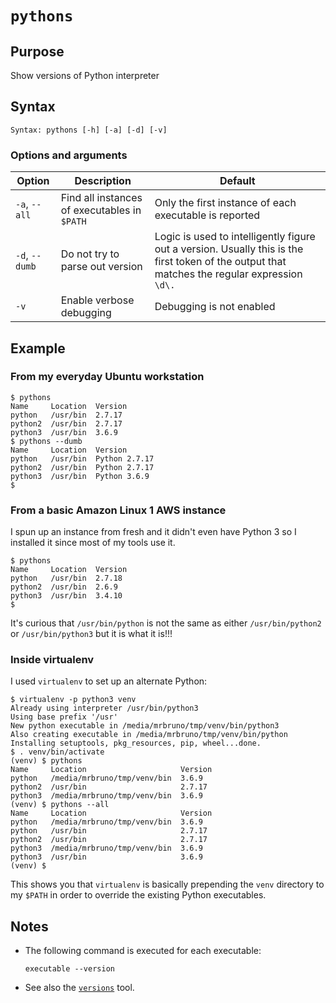 # `pythons`

## Purpose
Show versions of Python interpreter

## Syntax
```
Syntax: pythons [-h] [-a] [-d] [-v]
```

### Options and arguments
| Option | Description | Default |
| ------ | ----------- | ------- |
| `-a`, `--all` | Find all instances of executables in `$PATH` | Only the first instance of each executable is reported |
| `-d`, `--dumb` | Do not try to parse out version | Logic is used to intelligently figure out a version. Usually this is the first token of the output that matches the regular expression `\d\.`
|  `-v`  | Enable verbose debugging | Debugging is not enabled |

## Example

### From my everyday Ubuntu workstation
```
$ pythons
Name     Location  Version
python   /usr/bin  2.7.17
python2  /usr/bin  2.7.17
python3  /usr/bin  3.6.9
$ pythons --dumb
Name     Location  Version
python   /usr/bin  Python 2.7.17
python2  /usr/bin  Python 2.7.17
python3  /usr/bin  Python 3.6.9
$ 
```

### From a basic Amazon Linux 1 AWS instance
I spun up an instance from fresh and it didn't even have Python 3 so I installed it since most of my tools use it.
```
$ pythons
Name     Location  Version
python   /usr/bin  2.7.18
python2  /usr/bin  2.6.9
python3  /usr/bin  3.4.10
$
```
It's curious that `/usr/bin/python` is not the same as either `/usr/bin/python2` or `/usr/bin/python3` but it is what it is!!!

### Inside virtualenv
I used `virtualenv` to set up an alternate Python:
```
$ virtualenv -p python3 venv
Already using interpreter /usr/bin/python3
Using base prefix '/usr'
New python executable in /media/mrbruno/tmp/venv/bin/python3
Also creating executable in /media/mrbruno/tmp/venv/bin/python
Installing setuptools, pkg_resources, pip, wheel...done.
$ . venv/bin/activate
(venv) $ pythons
Name     Location                     Version
python   /media/mrbruno/tmp/venv/bin  3.6.9
python2  /usr/bin                     2.7.17
python3  /media/mrbruno/tmp/venv/bin  3.6.9
(venv) $ pythons --all
Name     Location                     Version
python   /media/mrbruno/tmp/venv/bin  3.6.9
python   /usr/bin                     2.7.17
python2  /usr/bin                     2.7.17
python3  /media/mrbruno/tmp/venv/bin  3.6.9
python3  /usr/bin                     3.6.9
(venv) $ 
```
This shows you that `virtualenv` is basically prepending the `venv` directory to my `$PATH` in order to override the existing Python executables.

## Notes

- The following command is executed for each executable:
  ```
  executable --version
  ```
- See also the [`versions`](versions.md) tool.